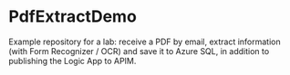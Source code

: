 # PdfExtractDemo
Example repository for a lab: receive a PDF by email, extract information (with Form Recognizer / OCR) and save it to Azure SQL, in addition to publishing the Logic App to APIM.
